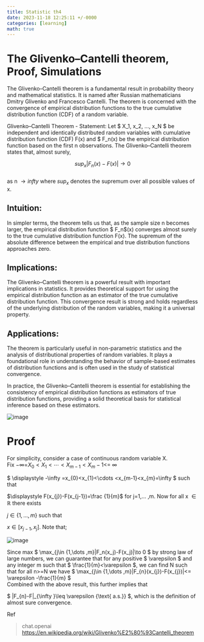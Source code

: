 ```yaml
---
title: Statistic th4
date: 2023-11-18 12:25:11 +/-0000
categories: [learning]
math: true
---
```


# The Glivenko–Cantelli theorem, Proof, Simulations
The Glivenko–Cantelli theorem is a fundamental result in probability theory and mathematical statistics. It is named after Russian mathematicians Dmitry Glivenko and Francesco Cantelli. The theorem is concerned with the convergence of empirical distribution functions to the true cumulative distribution function (CDF) of a random variable.

Glivenko–Cantelli Theorem - Statement:
Let $ X_1, x_2, ..., x_N $ be independent and identically distributed random variables with cumulative distribution function (CDF) F(x) and $ F_n(x) be the empirical distribution function based on the first 
n observations. The Glivenko–Cantelli theorem states that, almost surely, <br>

$$
sup_x |F_n(x)-F(x)| \to 0
$$
<br>
as n $\to infty$ where $sup_x$ denotes the supremum over all possible values of x.

## Intuition:
In simpler terms, the theorem tells us that, as the sample size  n becomes larger, the empirical distribution function 
$ F_n$(x) converges almost surely to the true cumulative distribution function F(x). The supremum of the absolute difference between the empirical and true distribution functions approaches zero.

## Implications:
The Glivenko–Cantelli theorem is a powerful result with important implications in statistics. It provides theoretical support for using the empirical distribution function as an estimator of the true cumulative distribution function. This convergence result is strong and holds regardless of the underlying distribution of the random variables, making it a universal property.

## Applications:
The theorem is particularly useful in non-parametric statistics and the analysis of distributional properties of random variables. It plays a foundational role in understanding the behavior of sample-based estimates of distribution functions and is often used in the study of statistical convergence.

In practice, the Glivenko–Cantelli theorem is essential for establishing the consistency of empirical distribution functions as estimators of true distribution functions, providing a solid theoretical basis for statistical inference based on these estimators.

![image](https://github.com/Cheroberous/cheroberous.github.io/assets/102479391/eb2810dc-e539-4a67-8a36-0bd9a05c7fb0)


# Proof

For simplicity, consider a case of continuous random variable  X. <br>
Fix −∞=$X_0<X_1<⋯<X_{m-1}<X_m− 1<$= ∞ <br>

$ \displaystyle -\infty =x_{0}<x_{1}<\cdots <x_{m-1}<x_{m}=\infty $ such that <br>

$\displaystyle F(x_{j})-F(x_{j-1})=\frac {1}{m}$ for  j=1,... ,m. Now for all  x $\in \mathbb{R}$ there exists 

$\displaystyle j\in \{1,\dots ,m\}$ such that 

$\displaystyle x\in \left[x_{j-1},x_{j}\right]$. Note that; <br>

![image](https://github.com/Cheroberous/cheroberous.github.io/assets/102479391/d95c2c82-bd1c-48ce-b610-cd82aa5867e4) <br>

Since max $ \max_{j\in \{1,\dots ,m\}|F_n(x_j)-F(x_j)|\to 0 $ by strong law of large numbers, we can guarantee that for any positive 
$ \varepsilon $ and any integer m such that $ \frac{1}{m}<\varepsilon $, we can find N such that for all n>=N  we have $ \max_{j\in \{1,\dots ,m\}|F_{n}(x_{j})-F(x_{j})|<= \varepsilon -\frac{1}{m} $ <br>
Combined with the above result, this further implies that <br>

$ \|F_{n}-F\|_{\infty }\leq \varepsilon {\text{ a.s.}} $, which is the definition of almost sure convergence.








Ref
>chat.openai
>https://en.wikipedia.org/wiki/Glivenko%E2%80%93Cantelli_theorem
